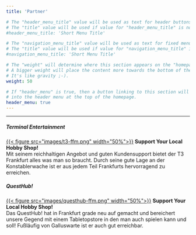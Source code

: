 ```yaml
---
title: 'Partner'

# The "header_menu_title" value will be used as text for header buttons.
# The "title" value will be used if value for "header_menu_title" is not provided.
#header_menu_title: 'Short Menu Title'

# The "navigation_menu_title" value will be used as text for fixed menu items.
# The "title" value will be used if value for "navigation_menu_title" is not provided.
#navigation_menu_title: 'Short Menu Title'

# The "weight" will determine where this section appears on the "homepage".
# A bigger weight will place the content more towards the bottom of the page.
# It's like gravity ;-).
weight: 50

# If "header_menu" is true, then a button linking to this section will be placed
# into the header menu at the top of the homepage.
header_menu: true
---
```

-----

##### Terminal Entertainment

[{{< figure src="images/t3-ffm.png" width="50%">}}](https://t3ffm.com/ "Auf zur Webseite von Terminal Entertainment")
**Support Your Local Hobby Shop!**  
Mit seinem reichhaltigen Angebot und guten Kundensupport bietet der T3 Frankfurt alles was man so braucht. Durch seine gute Lage an der Konstablerwache ist er aus jedem Teil Frankfurts hervorragend zu erreichen.

##### QuestHub!

[{{< figure src="images/questhub-ffm.png" width="50%">}}](https://questhub-frankfurt.myshopify.com/ "Auf zur Webseite vom QuestHub!")
**Support Your Local Hobby Shop!**  
Das QuestHub! hat in Frankfurt grade neu auf gemacht und bereichert unsere Gegend mit einem Tabletopstore in den man auch spielen kann und soll! Fußläufig von Galluswarte ist er auch gut erreichbar.